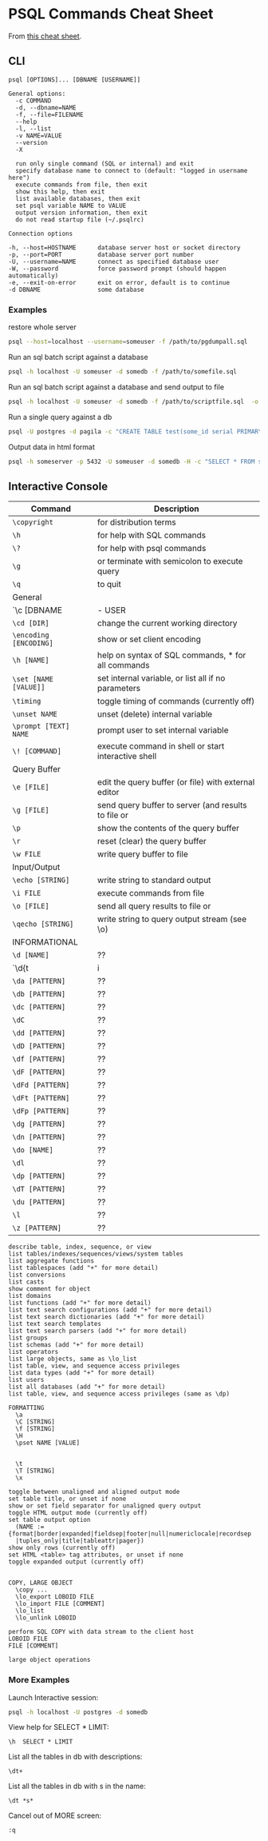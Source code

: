# PSQL Commands Cheat Sheet

From [this cheat sheet](http://www.postgresonline.com/special_feature.php?sf_name=postgresql83_psql_cheatsheet).

## CLI
```
psql [OPTIONS]... [DBNAME [USERNAME]]

General options:
  -c COMMAND
  -d, --dbname=NAME
  -f, --file=FILENAME
  --help
  -l, --list
  -v NAME=VALUE
  --version
  -X

  run only single command (SQL or internal) and exit
  specify database name to connect to (default: "logged in username here")
  execute commands from file, then exit
  show this help, then exit
  list available databases, then exit
  set psql variable NAME to VALUE
  output version information, then exit
  do not read startup file (~/.psqlrc)

Connection options

-h, --host=HOSTNAME      database server host or socket directory
-p, --port=PORT          database server port number
-U, --username=NAME      connect as specified database user
-W, --password           force password prompt (should happen automatically)
-e, --exit-on-error      exit on error, default is to continue
-d DBNAME                some database
```

### Examples

restore whole server
```sh
psql --host=localhost --username=someuser -f /path/to/pgdumpall.sql
```
Run an sql batch script against a database
```sh
psql -h localhost -U someuser -d somedb -f /path/to/somefile.sql
```

Run an sql batch script against a database and send output to file
```sh
psql -h localhost -U someuser -d somedb -f /path/to/scriptfile.sql  -o /path/to/outputfile.txt
```
Run a single query against a db
```sh
psql -U postgres -d pagila -c "CREATE TABLE test(some_id serial PRIMARY KEY, some_text text);"
```

Output data in html format
```sh
psql -h someserver -p 5432 -U someuser -d somedb -H -c "SELECT * FROM sometable" -o mydata.html
```

## Interactive Console


Command|Description
-------|-----------
`\copyright`|for distribution terms
`\h`|for help with SQL commands
`\?`|for help with psql commands
`\g`|or terminate with semicolon to execute query
`\q`|to quit
General|&nbsp;
`\c [DBNAME |- USER|- HOST|- PORT|-]`|connect to new database
`\cd [DIR]`|change the current working directory
`\encoding [ENCODING]`|show or set client encoding
`\h [NAME]`|help on syntax of SQL commands, * for all commands
`\set [NAME [VALUE]]`|set internal variable, or list all if no parameters
`\timing`|toggle timing of commands (currently off)
`\unset NAME`|unset (delete) internal variable
`\prompt [TEXT] NAME`|prompt user to set internal variable
`\! [COMMAND]`|execute command in shell or start interactive shell
Query Buffer|&nbsp;
`\e [FILE]`|edit the query buffer (or file) with external editor
`\g [FILE]`|send query buffer to server (and results to file or |pipe)
`\p`|show the contents of the query buffer
`\r`|reset (clear) the query buffer
`\w FILE`|write query buffer to file
Input/Output|&nbsp;
`\echo [STRING]`|write string to standard output
`\i FILE`|execute commands from file
`\o [FILE]`|send all query results to file or |pipe
`\qecho [STRING]`|write string to query output stream (see \o)
INFORMATIONAL|&nbsp;
`\d [NAME]`|??
`\d{t|i|s|v|S} [PATTERN]`|(add "+" for more detail)
`\da [PATTERN]`|??
`\db [PATTERN]`|??
`\dc [PATTERN]`|??
`\dC`|??
`\dd [PATTERN]`|??
`\dD [PATTERN]`|??
`\df [PATTERN]`|??
`\dF [PATTERN]`|??
`\dFd [PATTERN]`|??
`\dFt [PATTERN]`|??
`\dFp [PATTERN]`|??
`\dg [PATTERN]`|??
`\dn [PATTERN]`|??
`\do [NAME]`|??
`\dl`|??
`\dp [PATTERN]`|??
`\dT [PATTERN]`|??
`\du [PATTERN]`|??
`\l`|??
`\z [PATTERN]`|??

```
describe table, index, sequence, or view
list tables/indexes/sequences/views/system tables
list aggregate functions
list tablespaces (add "+" for more detail)
list conversions
list casts
show comment for object
list domains
list functions (add "+" for more detail)
list text search configurations (add "+" for more detail)
list text search dictionaries (add "+" for more detail)
list text search templates
list text search parsers (add "+" for more detail)
list groups
list schemas (add "+" for more detail)
list operators
list large objects, same as \lo_list
list table, view, and sequence access privileges
list data types (add "+" for more detail)
list users
list all databases (add "+" for more detail)
list table, view, and sequence access privileges (same as \dp)

FORMATTING
  \a
  \C [STRING]
  \f [STRING]
  \H
  \pset NAME [VALUE]


  \t
  \T [STRING]
  \x
```

```
toggle between unaligned and aligned output mode
set table title, or unset if none
show or set field separator for unaligned query output
toggle HTML output mode (currently off)
set table output option
  (NAME := {format|border|expanded|fieldsep|footer|null|numericlocale|recordsep
  |tuples_only|title|tableattr|pager})
show only rows (currently off)
set HTML <table> tag attributes, or unset if none
toggle expanded output (currently off)


COPY, LARGE OBJECT
  \copy ...
  \lo_export LOBOID FILE
  \lo_import FILE [COMMENT]
  \lo_list
  \lo_unlink LOBOID

perform SQL COPY with data stream to the client host
LOBOID FILE
FILE [COMMENT]

large object operations
```

### More Examples

Launch Interactive session:
```sh
psql -h localhost -U postgres -d somedb
```
View help for SELECT * LIMIT:
```
\h  SELECT * LIMIT
```

List all the tables in db with descriptions:
```
\dt+
```

List all the tables in db with s in the name:
```
\dt *s*
```

Cancel out of MORE screen:
```
:q
```

